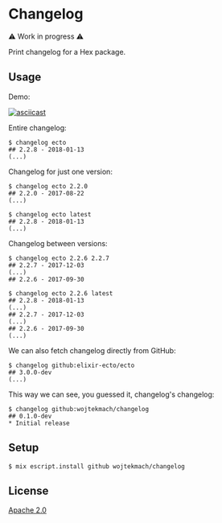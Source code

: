 # Changelog

:warning: Work in progress :warning:

Print changelog for a Hex package.

## Usage

Demo:

[![asciicast](https://asciinema.org/a/159609.png)](https://asciinema.org/a/159609)

Entire changelog:

```
$ changelog ecto
## 2.2.8 - 2018-01-13
(...)
```

Changelog for just one version:

```
$ changelog ecto 2.2.0
## 2.2.0 - 2017-08-22
(...)

$ changelog ecto latest
## 2.2.8 - 2018-01-13
(...)
```

Changelog between versions:

```
$ changelog ecto 2.2.6 2.2.7
## 2.2.7 - 2017-12-03
(...)
## 2.2.6 - 2017-09-30

$ changelog ecto 2.2.6 latest
## 2.2.8 - 2018-01-13
(...)
## 2.2.7 - 2017-12-03
(...)
## 2.2.6 - 2017-09-30
(...)
```

We can also fetch changelog directly from GitHub:

```
$ changelog github:elixir-ecto/ecto
## 3.0.0-dev
(...)
```

This way we can see, you guessed it, changelog's changelog:

```
$ changelog github:wojtekmach/changelog
## 0.1.0-dev
* Initial release
```

## Setup

```
$ mix escript.install github wojtekmach/changelog
```

## License

[Apache 2.0](./LICENSE.md)
